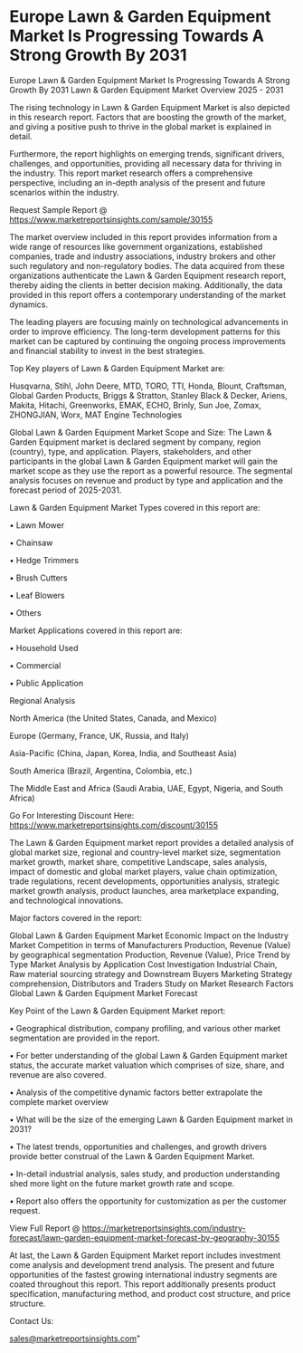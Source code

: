 # Europe Lawn & Garden Equipment Market Is Progressing Towards A Strong Growth By 2031
 Europe Lawn & Garden Equipment Market Is Progressing Towards A Strong Growth By 2031
Lawn & Garden Equipment Market Overview 2025 - 2031

The rising technology in Lawn & Garden Equipment Market is also depicted in this research report. Factors that are boosting the growth of the market, and giving a positive push to thrive in the global market is explained in detail.

Furthermore, the report highlights on emerging trends, significant drivers, challenges, and opportunities, providing all necessary data for thriving in the industry. This report market research offers a comprehensive perspective, including an in-depth analysis of the present and future scenarios within the industry.

Request Sample Report @ https://www.marketreportsinsights.com/sample/30155

The market overview included in this report provides information from a wide range of resources like government organizations, established companies, trade and industry associations, industry brokers and other such regulatory and non-regulatory bodies. The data acquired from these organizations authenticate the Lawn & Garden Equipment research report, thereby aiding the clients in better decision making. Additionally, the data provided in this report offers a contemporary understanding of the market dynamics.

The leading players are focusing mainly on technological advancements in order to improve efficiency. The long-term development patterns for this market can be captured by continuing the ongoing process improvements and financial stability to invest in the best strategies.

Top Key players of Lawn & Garden Equipment Market are:

Husqvarna, Stihl, John Deere, MTD, TORO, TTI, Honda, Blount, Craftsman, Global Garden Products, Briggs & Stratton, Stanley Black & Decker, Ariens, Makita, Hitachi, Greenworks, EMAK, ECHO, Brinly, Sun Joe, Zomax, ZHONGJIAN, Worx, MAT Engine Technologies

Global Lawn & Garden Equipment Market Scope and Size:
The Lawn & Garden Equipment market is declared segment by company, region (country), type, and application. Players, stakeholders, and other participants in the global Lawn & Garden Equipment market will gain the market scope as they use the report as a powerful resource. The segmental analysis focuses on revenue and product by type and application and the forecast period of 2025-2031.

Lawn & Garden Equipment Market Types covered in this report are:

• Lawn Mower

• Chainsaw

• Hedge Trimmers

• Brush Cutters

• Leaf Blowers

• Others

Market Applications covered in this report are:

• Household Used

• Commercial

• Public Application

Regional Analysis

North America (the United States, Canada, and Mexico)

Europe (Germany, France, UK, Russia, and Italy)

Asia-Pacific (China, Japan, Korea, India, and Southeast Asia)

South America (Brazil, Argentina, Colombia, etc.)

The Middle East and Africa (Saudi Arabia, UAE, Egypt, Nigeria, and South Africa)

Go For Interesting Discount Here: https://www.marketreportsinsights.com/discount/30155

The Lawn & Garden Equipment market report provides a detailed analysis of global market size, regional and country-level market size, segmentation market growth, market share, competitive Landscape, sales analysis, impact of domestic and global market players, value chain optimization, trade regulations, recent developments, opportunities analysis, strategic market growth analysis, product launches, area marketplace expanding, and technological innovations.

Major factors covered in the report:

Global Lawn & Garden Equipment Market
Economic Impact on the Industry
Market Competition in terms of Manufacturers
Production, Revenue (Value) by geographical segmentation
Production, Revenue (Value), Price Trend by Type
Market Analysis by Application
Cost Investigation
Industrial Chain, Raw material sourcing strategy and Downstream Buyers
Marketing Strategy comprehension, Distributors and Traders
Study on Market Research Factors
Global Lawn & Garden Equipment Market Forecast

Key Point of the Lawn & Garden Equipment Market report:

• Geographical distribution, company profiling, and various other market segmentation are provided in the report.

• For better understanding of the global Lawn & Garden Equipment market status, the accurate market valuation which comprises of size, share, and revenue are also covered.

• Analysis of the competitive dynamic factors better extrapolate the complete market overview

• What will be the size of the emerging Lawn & Garden Equipment market in 2031?

• The latest trends, opportunities and challenges, and growth drivers provide better construal of the Lawn & Garden Equipment Market.

• In-detail industrial analysis, sales study, and production understanding shed more light on the future market growth rate and scope.

• Report also offers the opportunity for customization as per the customer request.

View Full Report @ https://marketreportsinsights.com/industry-forecast/lawn-garden-equipment-market-forecast-by-geography-30155

At last, the Lawn & Garden Equipment Market report includes investment come analysis and development trend analysis. The present and future opportunities of the fastest growing international industry segments are coated throughout this report. This report additionally presents product specification, manufacturing method, and product cost structure, and price structure.

Contact Us:

sales@marketreportsinsights.com"
